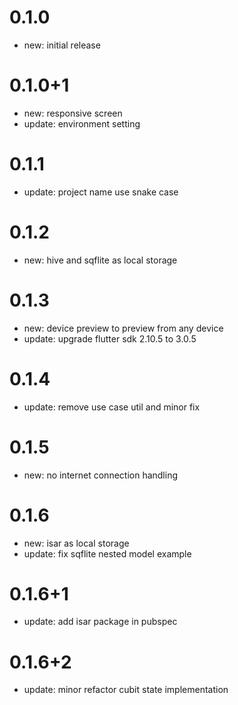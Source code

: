# 0.1.0
- new: initial release

# 0.1.0+1
- new: responsive screen
- update: environment setting

# 0.1.1
- update: project name use snake case

# 0.1.2
- new: hive and sqflite as local storage

# 0.1.3
- new: device preview to preview from any device
- update: upgrade flutter sdk 2.10.5 to 3.0.5

# 0.1.4
- update: remove use case util and minor fix

# 0.1.5
- new: no internet connection handling

# 0.1.6
- new: isar as local storage
- update: fix sqflite nested model example

# 0.1.6+1
- update: add isar package in pubspec

# 0.1.6+2
- update: minor refactor cubit state implementation